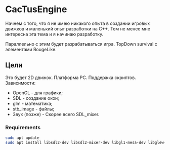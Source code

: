 # CacTusEngine

Начнем с того, что я не имею никакого опыта в создании игровых движков и маленький опыт разработки на C++.
Тем не менее мне интересна эта тема и я начинаю разработку.

Параллельно с этим будет разрабатываться игра. TopDown survival с элементами RougeLike.

## Цели

Это будет 2D движок. Платформа PC. Поддержка скриптов.
Зависимости:
- OpenGL - для графики;
- SDL - создание окон;
- glm - математика;
- stb_image - файлы;
- Звук (позже) - Скорее всего SDL_mixer.

### Requirements
~~~bash
sudo apt update
sudo apt install libsdl2-dev libsdl2-mixer-dev libgl1-mesa-dev libglew-dev libglew-dev
~~~